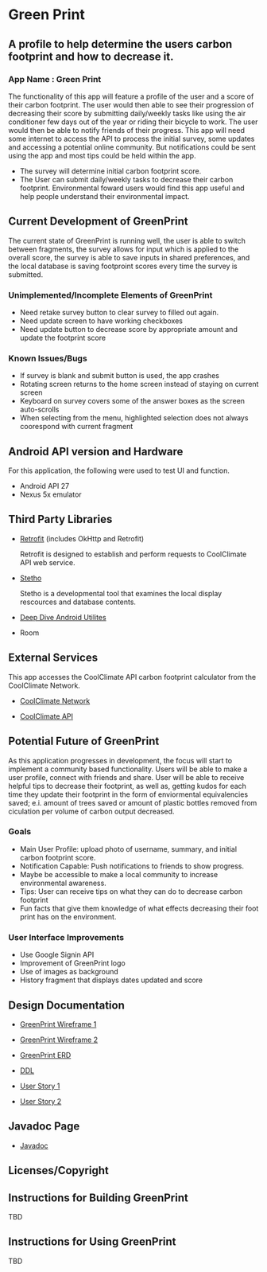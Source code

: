 # Green Print

## A profile to help determine the users carbon footprint and how to decrease it.

### App Name : Green Print

The functionality of this app will feature a profile of the user and a score of their carbon footprint. The user would then able to see their progression of decreasing their score by submitting daily/weekly tasks like using the air conditioner few days out of the year or riding their bicycle to work. The user would then be able to notify friends of their progress. 
This app will need some internet to access the API to process the initial survey, some updates and accessing a potential online community. But notifications could be sent using the app and most tips could be held within the app.
+ The survey will determine initial carbon footprint score. 
+ The User can submit daily/weekly tasks to decrease their carbon footprint.
Environmental foward users would find this app useful and help people understand their environmental impact.

## Current Development of GreenPrint

The current state of GreenPrint is running well, the user is able to switch between fragments, the survey allows for input which is applied to the overall score, the survey is able to save inputs in shared preferences, and the local database is saving footproint scores every time the survey is submitted.
### Unimplemented/Incomplete Elements of GreenPrint
+ Need retake survey button to clear survey to filled out again.
+ Need update screen to have working checkboxes
+ Need update button to decrease score by appropriate amount and update the footprint score

### Known Issues/Bugs

+ If survey is blank and submit button is used, the app crashes
+ Rotating screen returns to the home screen instead of staying on current screen
+ Keyboard on survey covers some of the answer boxes as the screen auto-scrolls
+ When selecting from the menu, highlighted selection does not always coorespond with current fragment 

## Android API version and Hardware

For this application, the following were used to test UI and function.
+ Android API 27
+ Nexus 5x emulator

## Third Party Libraries

+ [Retrofit](https://square.github.io/retrofit/) (includes OkHttp and Retrofit)

  Retrofit is designed to establish and perform requests to CoolClimate API web service.
  
+ [Stetho](https://github.com/facebook/stetho/blob/master/README.md)

  Stetho is a developmental tool that examines the local display rescources and database contents.

+ [Deep Dive Android Utilites](https://github.com/deep-dive-coding-java/android-utilities/blob/master/README.md)

+ Room
  

## External Services

This app accesses the CoolClimate API carbon footprint calculator from the CoolClimate Network.

+ [CoolClimate Network](https://coolclimate.org/index)

+ [CoolClimate API](https://coolclimate.org/api)

## Potential Future of GreenPrint

As this application progresses in development, the focus will start to implement a community based functionality. Users will be able to make a user profile, connect with friends and share. User will be able to receive helpful tips to decrease their footprint, as well as, getting kudos for each time they update their footprint in the form of enviormental equivalencies saved; e.i. amount of trees saved or amount of plastic bottles removed from ciculation per volume of carbon output decreased.

### Goals

+ Main User Profile: upload photo of username, summary, and initial carbon footprint score.
+ Notification Capable: Push notifications to friends to show progress.
+ Maybe be accessible to make a local community to increase environmental awareness.
+ Tips: User can receive tips on what they can do to decrease carbon footprint
+ Fun facts that give them knowledge of what effects decreasing their foot print has on the environment.

### User Interface Improvements

+ Use Google Signin API 
+ Improvement of GreenPrint logo
+ Use of images as background
+ History fragment that displays dates updated and score


## Design Documentation

+ [GreenPrint Wireframe 1](docs/Green_Print_WireFrame1.pdf)

+ [GreenPrint Wireframe 2](docs/Green_Print_WireFrame2.pdf)

+ [GreenPrint ERD](docs/GreenPrint_ERD.pdf)

+ [DDL](docs/ddl.md)

+ [User Story 1](docs/UserStory1.md)

+ [User Story 2](docs/UserStory2.md)

## Javadoc Page

+ [Javadoc](docs/api)

## Licenses/Copyright


## Instructions for Building GreenPrint
TBD

## Instructions for Using GreenPrint
TBD
